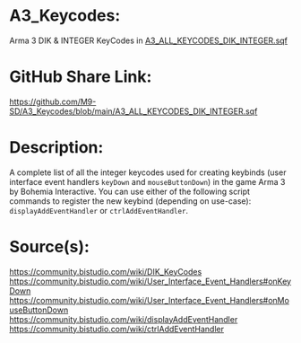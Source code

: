# A3_Keycodes:

Arma 3 DIK & INTEGER KeyCodes
in [A3_ALL_KEYCODES_DIK_INTEGER.sqf](https://github.com/M9-SD/A3_Keycodes/blob/main/A3_ALL_KEYCODES_DIK_INTEGER.sqf)

# GitHub Share Link:

https://github.com/M9-SD/A3_Keycodes/blob/main/A3_ALL_KEYCODES_DIK_INTEGER.sqf

# Description:

A complete list of all the integer keycodes used for creating keybinds 
(user interface event handlers `keyDown` and `mouseButtonDown`) in the 
game Arma 3 by Bohemia Interactive. You can use either of the following 
script commands to register the new keybind (depending on use-case):
`displayAddEventHandler` or `ctrlAddEventHandler`. 

# Source(s):

https://community.bistudio.com/wiki/DIK_KeyCodes
https://community.bistudio.com/wiki/User_Interface_Event_Handlers#onKeyDown
https://community.bistudio.com/wiki/User_Interface_Event_Handlers#onMouseButtonDown
https://community.bistudio.com/wiki/displayAddEventHandler
https://community.bistudio.com/wiki/ctrlAddEventHandler
